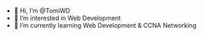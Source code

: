 - 👋 Hi, I’m @TomiWD
- 👀 I’m interested in Web Development
- 🌱 I’m currently learning Web Development & CCNA Networking

<!---
TomiWD/TomiWD is a ✨ special ✨ repository because its `README.md` (this file) appears on your GitHub profile.
You can click the Preview link to take a look at your changes.
--->
